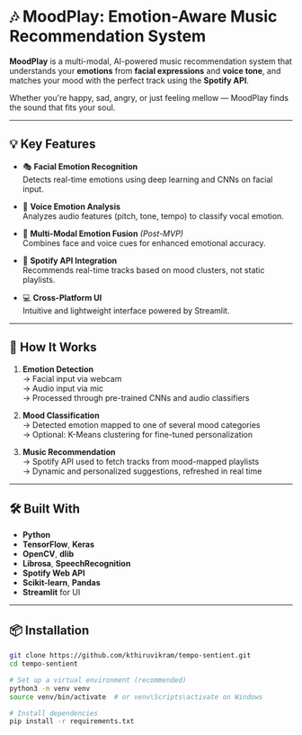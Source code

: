 # 🎶 MoodPlay: Emotion-Aware Music Recommendation System

**MoodPlay** is a multi-modal, AI-powered music recommendation system that understands your **emotions** from **facial expressions** and **voice tone**, and matches your mood with the perfect track using the **Spotify API**.

Whether you're happy, sad, angry, or just feeling mellow — MoodPlay finds the sound that fits your soul.

---

## 💡 Key Features

- 🎭 **Facial Emotion Recognition**  
  Detects real-time emotions using deep learning and CNNs on facial input.

- 🎤 **Voice Emotion Analysis**  
  Analyzes audio features (pitch, tone, tempo) to classify vocal emotion.

- 🧠 **Multi-Modal Emotion Fusion** *(Post-MVP)*  
  Combines face and voice cues for enhanced emotional accuracy.

- 🎵 **Spotify API Integration**  
  Recommends real-time tracks based on mood clusters, not static playlists.

- 💻 **Cross-Platform UI**  
  Intuitive and lightweight interface powered by Streamlit.

---

## 🧠 How It Works

1. **Emotion Detection**  
   → Facial input via webcam  
   → Audio input via mic  
   → Processed through pre-trained CNNs and audio classifiers

2. **Mood Classification**  
   → Detected emotion mapped to one of several mood categories  
   → Optional: K-Means clustering for fine-tuned personalization

3. **Music Recommendation**  
   → Spotify API used to fetch tracks from mood-mapped playlists  
   → Dynamic and personalized suggestions, refreshed in real time

---

## 🛠️ Built With

- **Python**
- **TensorFlow**, **Keras**
- **OpenCV**, **dlib**
- **Librosa**, **SpeechRecognition**
- **Spotify Web API**
- **Scikit-learn**, **Pandas**
- **Streamlit** for UI

---

## 📦 Installation

```bash
git clone https://github.com/kthiruvikram/tempo-sentient.git
cd tempo-sentient

# Set up a virtual environment (recommended)
python3 -m venv venv
source venv/bin/activate  # or venv\Scripts\activate on Windows

# Install dependencies
pip install -r requirements.txt

